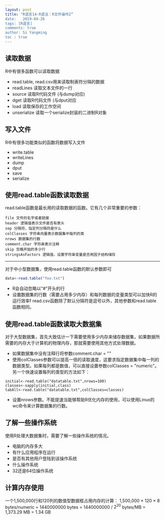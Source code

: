 ```yaml
---
layout: post
title: "R语言14-R语法：R文件操作2”
date:   2019-04-26
tags: [R语言]
comments: true
author: Si Yangming
toc : true
---
```


## 读取数据
R中有很多函数可以读取数据
* read.table, read.csv用来读取制表符分隔的数据
* readLines 读取文本文件的一行
* source 读取R代码文件 (与dump对应)
* dget 读取R代码文件 (与dput对应
* load 读取保存的工作空间
* unserialize 读取一个serialize封装的二进制R对象
## 写入文件
R中有很多功能类似的函数将数据写入文件
* write.table
* writeLines
* dump
* dput
* save
* serialize
## 使用read.table函数读取数据
read.table函数是最长用的读取数据的函数。它有几个非常重要的参数：
```
file 文件的名字或者链接
header 逻辑值表示文件是否有表头
sep 分隔符，指定列分隔符是什么
colClasses 字符串向量表示数据集中每列的类
nrows 数据集的行数
comment.char 字符串表示注释
skip 忽略开始的多少行
stringsAsFactors 逻辑值，设置字符串变量是否用因子结构储存
```
***
对于中小型数据集，使用read.table函数的默认参数即可
```R
data<-read.table("foo.txt")
```
* R会自动忽略以“#”开头的行
* 设置数据集的行数（需要占用多少内存）和每列数据的变量类型可以加快R的运行效率f
read.csv函数除了默认分隔符是逗号以外，其他参数和read.table函数相同。
## 使用read.table函数读取大数据集
对于大型数据集，首先大致估计一下需要使用多少内存来储存数据集，如果数据所需要的内存大于计算机的物理内存，那就需要使用其他方式处理数据。
* 如果数据集中没有注释行将参数comment.char = "" 
* 使用colClasses参数可以提高一倍的读取速度，这要求指定数据集中每一列的数据类型。如果每列都是数值，可以直接设置参数colClasses = "numeric"。另一个快速设置每列的类型的方法如下：
```
initial<-read.table("datatable.txt",nrows=100)
classes<-sapply(initial,class)
tabAll<-read.table("datatable.txt",colClasses=classes)
```
* 设置nrows参数。不能提速当能够帮助R优化内存的使用，可以使用Linux的wc命令来计算数据集的行数。
## 了解一些操作系统
使用R处理大数据集时，需要了解一些操作系统的情况。
* 电脑的内存多大
* 有什么应用程序在运行
* 是否有其他用户登陆到该操作系统
* 什么操作系统
* 32还是64位操作系统
## 计算内存使用
一个1,500,000行和120列的数值型数据框占用内存的计算：
1,500,000 × 120 × 8 bytes/numeric
= 1440000000 bytes
= 1440000000 / $2^{20}$ bytes/MB
= 1,373.29 MB
= 1.34 GB

